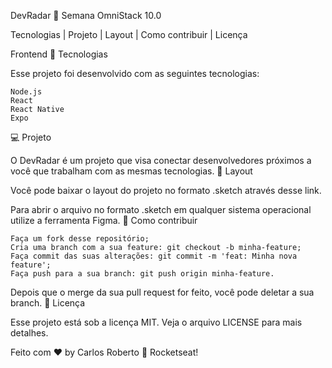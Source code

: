 DevRadar
🚀 Semana OmniStack 10.0

Tecnologias   |    Projeto   |    Layout   |    Como contribuir   |    Licença

Frontend
🚀 Tecnologias

Esse projeto foi desenvolvido com as seguintes tecnologias:

    Node.js
    React
    React Native
    Expo

💻 Projeto

O DevRadar é um projeto que visa conectar desenvolvedores próximos a você que trabalham com as mesmas tecnologias.
🔖 Layout

Você pode baixar o layout do projeto no formato .sketch através desse link.

Para abrir o arquivo no formato .sketch em qualquer sistema operacional utilize a ferramenta Figma.
🤔 Como contribuir

    Faça um fork desse repositório;
    Cria uma branch com a sua feature: git checkout -b minha-feature;
    Faça commit das suas alterações: git commit -m 'feat: Minha nova feature';
    Faça push para a sua branch: git push origin minha-feature.

Depois que o merge da sua pull request for feito, você pode deletar a sua branch.
📝 Licença

Esse projeto está sob a licença MIT. Veja o arquivo LICENSE para mais detalhes.

Feito com ♥ by Carlos Roberto 👋 
Rocketseat!
